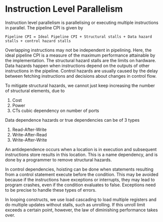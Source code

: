 # Instruction Level Parallelism

Instruction level parallelism is parallelising or executing multiple instructions in parallel. The pipeline CPI is given by
```
Pipeline CPI = Ideal Pipeline CPI + Structural stalls + Data hazard stalls + control hazard stalls
```
Overlapping instructions may not be independent in pipelining. Here, the ideal pipeline CPI is a measure of the maximum performance attainable by the implementation. The structural hazard stalls are the limits on hardware. Data hazards happen when instructions depend on the outputs of other instructions in the pipeline. Control hazards are usually caused by the delay between fetching instructions and decisions about changes in control flow.

To mitigate structural hazards, we cannot just keep increasing the number of structural elements, due to 
1. Cost
2. Power
3. CTs cubic dependency on number of ports

Data dependence hazards or true dependencies can be of 3 types
1. Read-After-Write
2. Write-After-Read
3. Write-After-Write

An antidependence occurs when a location is in execution and subsequent instructions store results in this location. This is a name dependency, and is done by a programmer to remove structural hazards. 

In control dependencies, hoisting can be done when statements resulting from a control statement execute before the condition. This may be avoided because if the instructions have exceptions or interrupts, they may lead to program crashes, even if the condition evaluates to false. Exceptions need to be precise to handle these types of errors.

In looping constructs, we use load cascading to load multiple registers and do multiple updates without stalls, such as unrolling. If this unroll limit exceeds a certain point, however, the law of diminishing performance takes over.